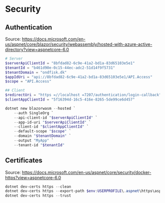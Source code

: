 # Security

## Authentication

Source: <https://docs.microsoft.com/en-us/aspnet/core/blazor/security/webassembly/hosted-with-azure-active-directory?view=aspnetcore-6.0>

```powershell
# Server
$serverApiClientId = "8bfdad82-6c9e-41a2-bd1a-83d65103e5e1"
$tenantId = "b461d90e-0c15-44ec-adc2-51d14f9f5731"
$tenantDomain = "ondfisk.dk"
$appIdUri = "api://8bfdad82-6c9e-41a2-bd1a-83d65103e5e1/API.Access"
$scope = "API.Access"

## Client
$redirectUri = "https =//localhost =7207/authentication/login-callback"
$clientAppClientId = "5f16394d-16c5-416e-8265-5de99ce6d457"

dotnet new blazorwasm --hosted `
    --auth SingleOrg `
    --api-client-id "$serverApiClientId" `
    --app-id-uri "$serverApiClientId" `
    --client-id "$clientAppClientId" `
    --default-scope "$scope" `
    --domain "$tenantDomain" `
    --output "MyApp" `
    --tenant-id "$tenantId"
```

## Certificates

Source: <https://docs.microsoft.com/en-us/aspnet/core/security/docker-https?view=aspnetcore-6.0>

```powershell
dotnet dev-certs https --clean
dotnet dev-certs https --export-path $env:USERPROFILE\.aspnet\https\aspnetapp.pfx --password localhost --trust
dotnet dev-certs https --trust
```
